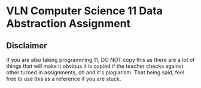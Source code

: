 # VLN Computer Science 11 Data Abstraction Assignment

## Disclaimer
If you are also taking programming 11, DO NOT copy this as there are a lot of things that will make it obvious it is copied if the teacher checks against other turned in assignments, oh and it's plagiarism. That being said, feel free to use this as a reference if you are stuck.